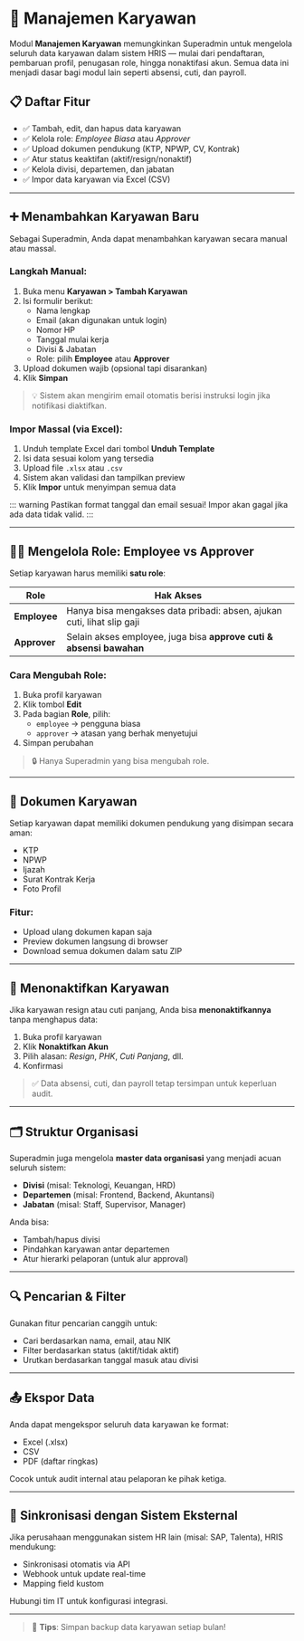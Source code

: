 # 👥 Manajemen Karyawan

Modul **Manajemen Karyawan** memungkinkan Superadmin untuk mengelola seluruh data karyawan dalam sistem HRIS — mulai dari pendaftaran, pembaruan profil, penugasan role, hingga nonaktifasi akun. Semua data ini menjadi dasar bagi modul lain seperti absensi, cuti, dan payroll.

## 📋 Daftar Fitur

- ✅ Tambah, edit, dan hapus data karyawan
- ✅ Kelola role: *Employee Biasa* atau *Approver*
- ✅ Upload dokumen pendukung (KTP, NPWP, CV, Kontrak)
- ✅ Atur status keaktifan (aktif/resign/nonaktif)
- ✅ Kelola divisi, departemen, dan jabatan
- ✅ Impor data karyawan via Excel (CSV)

---

## ➕ Menambahkan Karyawan Baru

Sebagai Superadmin, Anda dapat menambahkan karyawan secara manual atau massal.

### Langkah Manual:
1. Buka menu **Karyawan > Tambah Karyawan**
2. Isi formulir berikut:
   - Nama lengkap
   - Email (akan digunakan untuk login)
   - Nomor HP
   - Tanggal mulai kerja
   - Divisi & Jabatan
   - Role: pilih **Employee** atau **Approver**
3. Upload dokumen wajib (opsional tapi disarankan)
4. Klik **Simpan**

> 💡 Sistem akan mengirim email otomatis berisi instruksi login jika notifikasi diaktifkan.

### Impor Massal (via Excel):
1. Unduh template Excel dari tombol **Unduh Template**
2. Isi data sesuai kolom yang tersedia
3. Upload file `.xlsx` atau `.csv`
4. Sistem akan validasi dan tampilkan preview
5. Klik **Impor** untuk menyimpan semua data

::: warning
Pastikan format tanggal dan email sesuai! Impor akan gagal jika ada data tidak valid.
:::

---

## 🧑‍💼 Mengelola Role: Employee vs Approver

Setiap karyawan harus memiliki **satu role**:

| Role | Hak Akses |
|------|----------|
| **Employee** | Hanya bisa mengakses data pribadi: absen, ajukan cuti, lihat slip gaji |
| **Approver** | Selain akses employee, juga bisa **approve cuti & absensi bawahan** |

### Cara Mengubah Role:
1. Buka profil karyawan
2. Klik tombol **Edit**
3. Pada bagian **Role**, pilih:
   - `employee` → pengguna biasa
   - `approver` → atasan yang berhak menyetujui
4. Simpan perubahan

> 🔒 Hanya Superadmin yang bisa mengubah role.

---

## 📁 Dokumen Karyawan

Setiap karyawan dapat memiliki dokumen pendukung yang disimpan secara aman:

- KTP
- NPWP
- Ijazah
- Surat Kontrak Kerja
- Foto Profil

### Fitur:
- Upload ulang dokumen kapan saja
- Preview dokumen langsung di browser
- Download semua dokumen dalam satu ZIP

---

## 🚫 Menonaktifkan Karyawan

Jika karyawan resign atau cuti panjang, Anda bisa **menonaktifkannya** tanpa menghapus data:

1. Buka profil karyawan
2. Klik **Nonaktifkan Akun**
3. Pilih alasan: *Resign*, *PHK*, *Cuti Panjang*, dll.
4. Konfirmasi

> ✅ Data absensi, cuti, dan payroll tetap tersimpan untuk keperluan audit.

---

## 🗂️ Struktur Organisasi

Superadmin juga mengelola **master data organisasi** yang menjadi acuan seluruh sistem:

- **Divisi** (misal: Teknologi, Keuangan, HRD)
- **Departemen** (misal: Frontend, Backend, Akuntansi)
- **Jabatan** (misal: Staff, Supervisor, Manager)

Anda bisa:
- Tambah/hapus divisi
- Pindahkan karyawan antar departemen
- Atur hierarki pelaporan (untuk alur approval)

---

## 🔍 Pencarian & Filter

Gunakan fitur pencarian canggih untuk:
- Cari berdasarkan nama, email, atau NIK
- Filter berdasarkan status (aktif/tidak aktif)
- Urutkan berdasarkan tanggal masuk atau divisi

---

## 📤 Ekspor Data

Anda dapat mengekspor seluruh data karyawan ke format:
- Excel (.xlsx)
- CSV
- PDF (daftar ringkas)

Cocok untuk audit internal atau pelaporan ke pihak ketiga.

---

## 🔄 Sinkronisasi dengan Sistem Eksternal

Jika perusahaan menggunakan sistem HR lain (misal: SAP, Talenta), HRIS mendukung:
- Sinkronisasi otomatis via API
- Webhook untuk update real-time
- Mapping field kustom

Hubungi tim IT untuk konfigurasi integrasi.

---


> 📌 **Tips**: Simpan backup data karyawan setiap bulan!